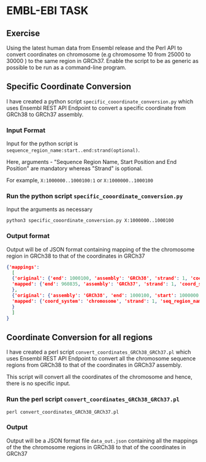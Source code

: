 # EMBL-EBI TASK

## Exercise

Using the latest human data from Ensembl release and the Perl API to convert coordinates on chromosome (e.g chromosome 10 from 25000 to 30000 ) to the same region in GRCh37. Enable the script to be as generic as possible to be run as a command-line program.

## Specific Coordinate Conversion

I have created a python script ```specific_cooordinate_conversion.py``` which uses Ensembl REST API Endpoint to convert a specific coordinate from GRCh38 to GRCh37 assembly.


### Input Format 

Input for the python script is ```sequence_region_name:start..end:strand(optional)```.

Here, arguments - "Sequence Region Name, Start Position and End Position" are mandatory whereas "Strand" is optional.

For example,
```X:1000000..1000100:1``` or ```X:1000000..1000100```



### Run the python script ```specific_cooordinate_conversion.py```

Input the arguments as necessary
```
python3 specific_cooordinate_conversion.py X:1000000..1000100
```

### Output format

Output will be of JSON format containing mapping of the the chromosome region in GRCh38 to that of the coordinates in GRCh37

```json
{'mappings': 
  [
  {'original': {'end': 1000100, 'assembly': 'GRCh38', 'strand': 1, 'coord_system': 'chromosome', 'start': 1000000, 'seq_region_name': 'X'}, 
  'mapped': {'end': 960835, 'assembly': 'GRCh37', 'strand': 1, 'coord_system': 'chromosome', 'seq_region_name': 'X', 'start': 960735}
  }, 
  {'original': {'assembly': 'GRCh38', 'end': 1000100, 'start': 1000000, 'seq_region_name': 'X', 'strand': 1, 'coord_system': 'chromosome'}, 
  'mapped': {'coord_system': 'chromosome', 'strand': 1, 'seq_region_name': 'HG480_HG481_PATCH', 'start': 960735, 'end': 960835, 'assembly': 'GRCh37'}
  }
  ]
}
```

## Coordinate Conversion for all regions

I have created a perl script ```convert_coordinates_GRCh38_GRCh37.pl``` which uses Ensembl REST API Endpoint to convert all the chromosome sequence regions from GRCh38 to that of the coordinates in GRCh37 assembly.

This script will convert all the coordinates of the chromosome and hence, there is no specific input.

### Run the perl script ```convert_coordinates_GRCh38_GRCh37.pl```

```
perl convert_coordinates_GRCh38_GRCh37.pl
```

### Output

Output will be a JSON format file ```data_out.json``` containing all the mappings of the the chromosome regions in GRCh38 to that of the coordinates in GRCh37
